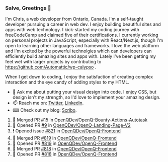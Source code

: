 ### Salve, Greetings 👋

I'm Chris, a web developer from Ontario, Canada. I'm a self-taught developer pursuing a career in web dev. I enjoy building beautiful sites and apps with web technology.
I kick-started my coding journey with freeCodeCamp and claimed five of their certifications.  I currently working on personal projects in JavaScript, especially with React/Next.js, though I'm open to learning other languages and frameworks. I love the web platform and I'm excited by the powerful technolgies which can developers can efficiently build amazing sites and apps with. Lately I've been getting my feet wet with larger projects by contributing to https://github.com/Automattic/wp-calypso .

When I get down to coding, I enjoy the satisfaction of creating complex interaction and the eye candy of adding styles to my HTML. 

- 💬 Ask me about putting your visual design into code. I enjoy CSS, but design isn't my strength, so I'd love to implement your amazing design.
- 📫 Reach me on: [Twitter](https://twitter.com/Christo28120856), [Linkedin](https://www.linkedin.com/in/christopher-stevers-07b9a5204/).
- ⌨ Check out my blog: [Scribo](https://christopherstevers.cf).
<!--
**Christopher-Stevers/Christopher-Stevers** is a ✨ _special_ ✨ repository because its `README.md` (this file) appears on your GitHub profile.

Here are some ideas to get you started:

- 🔭 I’m currently working on ...
- 🌱 I’m currently learning ...
- 👯 I’m looking to collaborate on ...
- 🤔 I’m looking for help with ...
- 😄 Pronouns: ...
- ⚡ Fun fact: ...
-->

<!--START_SECTION:activity-->
1. 🎉 Merged PR [#15](https://github.com/OpenQDev/OpenQ-Bounty-Actions-Autotask/pull/15) in [OpenQDev/OpenQ-Bounty-Actions-Autotask](https://github.com/OpenQDev/OpenQ-Bounty-Actions-Autotask)
2. 💪 Opened PR [#9](https://github.com/OpenQDev/OpenQ-Landing-Page-V2/pull/9) in [OpenQDev/OpenQ-Landing-Page-V2](https://github.com/OpenQDev/OpenQ-Landing-Page-V2)
3. ❗️ Opened issue [#821](https://github.com/OpenQDev/OpenQ-Frontend/issues/821) in [OpenQDev/OpenQ-Frontend](https://github.com/OpenQDev/OpenQ-Frontend)
4. 🎉 Merged PR [#819](https://github.com/OpenQDev/OpenQ-Frontend/pull/819) in [OpenQDev/OpenQ-Frontend](https://github.com/OpenQDev/OpenQ-Frontend)
5. 💪 Opened PR [#819](https://github.com/OpenQDev/OpenQ-Frontend/pull/819) in [OpenQDev/OpenQ-Frontend](https://github.com/OpenQDev/OpenQ-Frontend)
6. 🎉 Merged PR [#818](https://github.com/OpenQDev/OpenQ-Frontend/pull/818) in [OpenQDev/OpenQ-Frontend](https://github.com/OpenQDev/OpenQ-Frontend)
7. 💪 Opened PR [#818](https://github.com/OpenQDev/OpenQ-Frontend/pull/818) in [OpenQDev/OpenQ-Frontend](https://github.com/OpenQDev/OpenQ-Frontend)
<!--END_SECTION:activity-->
